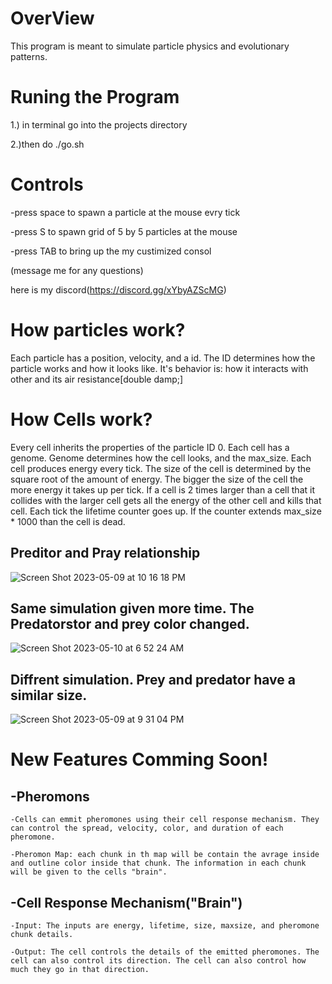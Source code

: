 # OverView

This program is meant to simulate particle physics and evolutionary patterns.

# Runing the Program

1.) in terminal go into the projects directory

2.)then do ./go.sh

# Controls 

-press space to spawn a particle at the mouse evry tick

-press S to spawn grid of 5 by 5 particles at the mouse

-press TAB to bring up the my custimized consol

(message me for any questions)

here is my discord(https://discord.gg/xYbyAZScMG)

# How particles work?

Each particle has a position, velocity, and a id. The ID determines how the particle works and how it looks like. It's behavior is: how it interacts with other and its air resistance[double damp;]

# How Cells work?

Every cell inherits the properties of the particle ID 0. Each cell has a genome. Genome determines how the cell looks, and the max_size. Each cell produces energy every tick. The size of the cell is determined by the square root of the amount of energy. The bigger the size of the cell the more energy it takes up per tick. If a cell is 2 times larger than a cell that it collides with the larger cell gets all the energy of the other cell and kills that cell. Each tick the lifetime counter goes up. If the counter extends max_size * 1000 than the cell is dead.

## Preditor and Pray relationship
![Screen Shot 2023-05-09 at 10 16 18 PM](https://github.com/Baanista/SpaceParticleSimulator/assets/110647786/23422e2a-e7e0-42c8-a01e-0433ee5a1a63)
## Same simulation given more time. The Predatorstor and prey color changed.
![Screen Shot 2023-05-10 at 6 52 24 AM](https://github.com/Baanista/SpaceParticleSimulator/assets/110647786/a18849b3-c5e4-4f66-bee4-310d947a0972)
## Diffrent simulation. Prey and predator have a similar size.
![Screen Shot 2023-05-09 at 9 31 04 PM](https://github.com/Baanista/SpaceParticleSimulator/assets/110647786/d3b98d3a-6b12-4297-909f-52a8d021af63)

# New Features Comming Soon!

## -Pheromons

    -Cells can emmit pheromones using their cell response mechanism. They can control the spread, velocity, color, and duration of each pheromone.

    -Pheromon Map: each chunk in th map will be contain the avrage inside and outline color inside that chunk. The information in each chunk will be given to the cells "brain".

## -Cell Response Mechanism("Brain")

	-Input: The inputs are energy, lifetime, size, maxsize, and pheromone chunk details.
	
	-Output: The cell controls the details of the emitted pheromones. The cell can also control its direction. The cell can also control how much they go in that direction.







